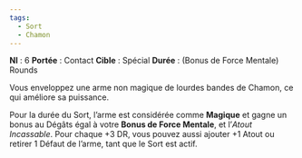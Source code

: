 ```yaml
---
tags:
  - Sort
  - Chamon
---
```

**NI** : 6
**Portée** : Contact
**Cible** : Spécial
**Durée** : (Bonus de Force Mentale) Rounds

Vous enveloppez une arme non magique de lourdes bandes de Chamon, ce qui améliore sa puissance. 

Pour la durée du Sort, l’arme est considérée comme **Magique** et gagne un bonus au Dégâts égal à votre **Bonus de Force Mentale**, et l’*Atout Incassable*. Pour chaque +3 DR, vous pouvez aussi ajouter +1 Atout ou retirer 1 Défaut de l’arme, tant que le Sort est actif.